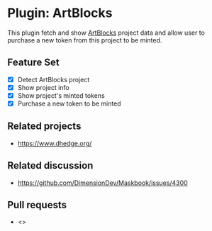 # Plugin: ArtBlocks

This plugin fetch and show [ArtBlocks](https://artblocks.io) project data and allow user to purchase a new token from this project to be minted.

## Feature Set

- [x] Detect ArtBlocks project
- [x] Show project info
- [x] Show project's minted tokens
- [x] Purchase a new token to be minted

## Related projects

- <https://www.dhedge.org/>

## Related discussion

- <https://github.com/DimensionDev/Maskbook/issues/4300>

## Pull requests

- <>
